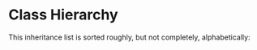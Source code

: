 
# Class Hierarchy

This inheritance list is sorted roughly, but not completely, alphabetically:



